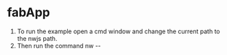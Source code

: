 # fabApp

1. To run the example open a cmd window and change the current path to the nwjs path.
2. Then run the command nw --
